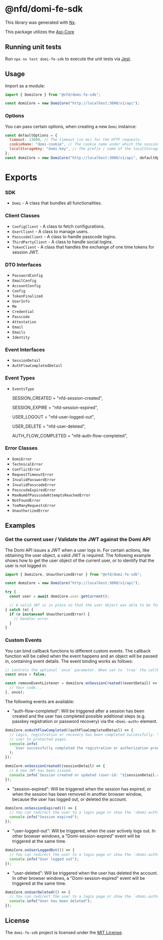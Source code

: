 # @nfd/domi-fe-sdk

This library was generated with [Nx](https://nx.dev).

This package utilizes the [Api-Core](https://documenter.getpostman.com/view/16887408/2s9YJjRJvE)

## Running unit tests

Run `npx nx test domi-fe-sdk` to execute the unit tests via [Jest](https://jestjs.io).

## Usage

Import as a module:

```typescript
import { DomiCore } from "@nfd/domi-fe-sdk";

const domiCore = new DomiCore("http://localhost:3000/v1/api");
```

### Options

You can pass certain options, when creating a new `Domi` instance:

```js
const defaultOptions = {
  timeout: 13000, // The timeout (in ms) for the HTTP requests.
  cookieName: "domi-cookie", // The cookie name under which the session token is set.
  localStorageKey: "domi-key", // The prefix / name of the localStorage keys.
};
const domiCore = new DomiCore("http://localhost:3000/v1/api", defaultOptions);
```

# Exports

### SDK

- `Domi` - A class that bundles all functionalities.

### Client Classes

- `ConfigClient` - A class to fetch configurations.
- `UserClient` - A class to manage users.
- `PasscodeClient` - A class to handle passcode logins.
- `ThirdPartyClient` - A class to handle social logins.
- `TokenClient` - A class that handles the exchange of one time tokens for session JWT.

### DTO Interfaces

- `PasswordConfig`
- `EmailConfig`
- `AccountConfig`
- `Config`
- `TokenFinalized`
- `UserInfo`
- `Me`
- `Credential`
- `Passcode`
- `Attestation`
- `Email`
- `Emails`
- `Identity`

### Event Interfaces

- `SessionDetail`
- `AuthFlowCompletedDetail`

### Event Types

- `EventsType`

  SESSION_CREATED = "nfd-session-created",

  SESSION_EXPIRE = "nfd-session-expired",

  USER_LOGOUT = "nfd-user-logged-out",

  USER_DELETE = "nfd-user-deleted",

  AUTH_FLOW_COMPLETED = "nfd-auth-flow-completed",

### Error Classes

- `DomiError`
- `TechnicalError`
- `ConflictError`
- `RequestTimeoutError`
- `InvalidPasswordError`
- `InvalidPasscodeError`
- `PasscodeExpiredError`
- `MaxNumOfPasscodeAttemptsReachedError`
- `NotFoundError`
- `TooManyRequestsError`
- `UnauthorizedError`

## Examples

### Get the current user / Validate the JWT against the Domi API

The Domi API issues a JWT when a user logs in. For certain actions, like obtaining the user object, a valid JWT is
required. The following example shows how to get the user object of the current user, or to identify that the user is
not logged in:

```typescript
import { DomiCore, UnauthorizedError } from "@nfd/domi-fe-sdk";

const domiCore = new DomiCore("http://localhost:3000/v1/api");

try {
  const user = await domiCore.user.getCurrent();

  // A valid JWT is in place so that the user object was able to be fetched.
} catch (e) {
  if (e instanceof UnauthorizedError) {
    // Handler error
  }
}
```

### Custom Events

You can bind callback functions to different custom events. The callback function will be called when the event happens
and an object will be passed in, containing event details. The event binding works as follows:

```typescript
// Controls the optional `once` parameter. When set to `true` the callback function will be called only once.
const once = false;

const removeEventListener = domiCore.onSessionCreated((eventDetail) => {
  // Your code...
}, once);
```

The following events are available:

- "auth-flow-completed": Will be triggered after a session has been created and the user has completed possible
  additional steps (e.g. passkey registration or password recovery) via the `<Domi-auth>` element.

```typescript
domiCore.onAuthFlowCompleted((authFlowCompletedDetail) => {
  // Login, registration or recovery has been completed successfully. You can now take control and redirect the
  // user to protected pages.
  console.info(
    `User successfully completed the registration or authorization process (user-id: "${authFlowCompletedDetail.userId}")`,
  );
});
```

```typescript
domiCore.onSessionCreated((sessionDetail) => {
  // A new JWT has been issued.
  console.info(`Session created or updated (user-id: "${sessionDetail.userId}", jwt: ${sessionDetail.jwt})`);
});
```

- "session-expired": Will be triggered when the session has expired, or when the session has been removed in
  another browser window, because the user has logged out, or deleted the account.

```typescript
domiCore.onSessionExpired(() => {
  // You can redirect the user to a login page or show the `<Domi-auth>` element, or to prompt the user to log in again.
  console.info("Session expired");
});
```

- "user-logged-out": Will be triggered, when the user actively logs out. In other browser windows, a "Domi-session-expired" event
  will be triggered at the same time.

```typescript
domiCore.onUserLoggedOut(() => {
  // You can redirect the user to a login page or show the `<Domi-auth>` element.
  console.info("User logged out");
});
```

- "user-deleted": Will be triggered when the user has deleted the account. In other browser windows, a "Domi-session-expired" event
  will be triggered at the same time.

```typescript
domiCore.onUserDeleted(() => {
  // You can redirect the user to a login page or show the `<Domi-auth>` element.
  console.info("User has been deleted");
});
```

## License

The `domi-fe-sdk` project is licensed under the [MIT License](LICENSE).
